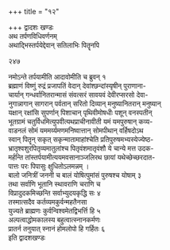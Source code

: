 +++
title = "१२"

+++
द्वादशः खण्डः  
अथ तर्पणविधिवर्णनम्  
अथाद्भिस्तर्पयेद्देवान् सतिलाभिः पितॄनपि  

२४७  

नमोऽन्ते तर्पयामीति आदावोमीति च ब्रुवन्  १  
ब्रह्माणं  विष्णुं  रुद्रं  प्रजापतिं  वेदान्  देवांश्छन्दांस्यृषीन्  पुराणाना-  
चार्यान् गन्धर्वानितरान्मासं संवत्सरं सावयवं देवीरप्सरसो देवा-  
नुगान्नागान् सागरान् पर्वतान् सरितो दिव्यान् मनुष्यानितरान् मनुष्यान्  
यक्षान् रक्षांसि सुपर्णान् पिशाचान् पृथिवीमोषधीः पशून् वनस्पतीन्  
भूतग्रामं चतुर्विधमित्युपवीत्यथप्राचीनावीती यमं यमपुरुषान् कव्य-  
वाडनलं  सोमं  यममर्य्यमणमनिष्वात्तान्  सोमपीथान्  वर्हिषदोऽथ  
स्वान्  पितॄन्  सकृत्  सकृन्मातामाहांश्चेति  प्रतिपुरुषमभ्यस्येज्येष्ठ-  
भ्रातृश्वशुरपितृव्यमातुलांश्च पितृवंशमातृवंशौ ये चान्ये मत्त उदक-  
मर्हन्ति  तांस्तर्पयामीत्ययमवसानाञ्जलिरथ  छायां  यथेच्छेच्छरदात-  
पात्तः परः पिपासुः क्षुधितोऽलमन्नम्  ।  
बालो जनित्रीं जननी च बालं योषित्पुमांसं पुरुषश्च योषाम्  ३  
तथा सर्वाणि भूतानि स्थावराणि चराणि च  
विप्रादुदकमिच्छन्ति सर्वाभ्युदयकृद्धि सः  ४  
तस्मात्सदैव कर्तव्यमकुर्वन्महतैनसा  
युज्यते ब्राह्मणः कुर्वन्विश्वमेतद्विभर्त्ति हि  ५  
अल्पत्वाद्धोमकालस्य बहुत्वात्स्नानकर्मणः  
प्रातर्न तनुयात् स्नानं होमलोपो हि गर्हितः  ६  
इति द्वादशखण्डः  
